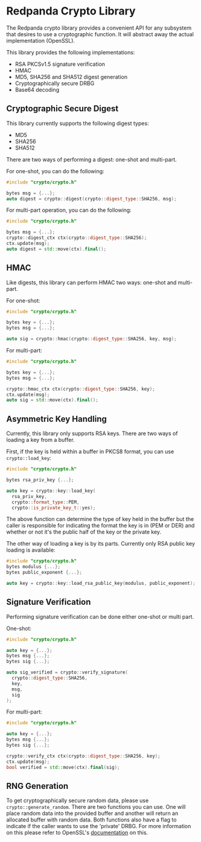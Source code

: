 # Redpanda Crypto Library

The Redpanda crypto library provides a convenient API for any subsystem that
desires to use a cryptographic function.  It will abstract away the actual
implementation (OpenSSL).

This library provides the following implementations:

* RSA PKCSv1.5 signature verification
* HMAC
* MD5, SHA256 and SHA512 digest generation
* Cryptographically secure DRBG
* Base64 decoding

## Cryptographic Secure Digest

This library currently supports the following digest types:

* MD5
* SHA256
* SHA512

There are two ways of performing a digest: one-shot and multi-part.

For one-shot, you can do the following:

```c++
#include "crypto/crypto.h"

bytes msg = {...};
auto digest = crypto::digest(crypto::digest_type::SHA256, msg);
```

For multi-part operation, you can do the following:

```c++
#include "crypto/crypto.h"

bytes msg = {...};
crypto::digest_ctx ctx(crypto::digest_type::SHA256);
ctx.update(msg);
auto digest = std::move(ctx).final();
```

## HMAC

Like digests, this library can perform HMAC two ways: one-shot and multi-part.

For one-shot:

```c++
#include "crypto/crypto.h"

bytes key = {...};
bytes msg = {...};

auto sig = crypto::hmac(crypto::digest_type::SHA256, key, msg);
```

For multi-part:

```c++
#include "crypto/crypto.h"

bytes key = {...};
bytes msg = {...};

crypto::hmac_ctx ctx(crypto::digest_type::SHA256, key);
ctx.update(msg);
auto sig = std::move(ctx).final();
```

## Asymmetric Key Handling

Currently, this library only supports RSA keys.  There are two ways of loading a
key from a buffer.

First, if the key is held within a buffer in PKCS8 format, you can use
`crypto::load_key`:

```c++
#include "crypto/crypto.h"

bytes rsa_priv_key {...};

auto key = crypto::key::load_key(
  rsa_priv_key,
  crypto::format_type::PEM,
  crypto::is_private_key_t::yes);
```

The above function can determine the type of key held in the buffer but the
caller is responsible for indicating the format the key is in (PEM or DER) and
whether or not it's the public half of the key or the private key.

The other way of loading a key is by its parts.  Currently only RSA public key
loading is available:

```c++
#include "crypto/crypto.h"
bytes modulus {...};
bytes public_exponent {...};

auto key = crypto::key::load_rsa_public_key(modulus, public_exponent);
```

## Signature Verification

Performing signature verification can be done either one-shot or multi part.

One-shot:

```c++
#include "crypto/crypto.h"

auto key = {...};
bytes msg {...};
bytes sig {...};

auto sig_verified = crypto::verify_signature(
  crypto::digest_type::SHA256,
  key,
  msg,
  sig
);
```

For multi-part:

```c++
#include "crypto/crypto.h"

auto key = {...};
bytes msg {...};
bytes sig {...};

crypto::verify_ctx ctx(crypto::digest_type::SHA256, key);
ctx.update(msg);
bool verified = std::move(ctx).final(sig);
```

## RNG Generation

To get cryptographically secure random data, please use
`crypto::generate_random`.  There are two functions you can use.  One will
place random data into the provided buffer and another will return an allocated
buffer with random data.  Both functions also have a flag to indicate if the caller
wants to use the 'private' DRBG.  For more information on this please refer to
OpenSSL's [documentation](https://www.openssl.org/docs/man3.0/man3/RAND_priv_bytes.html)
on this.
